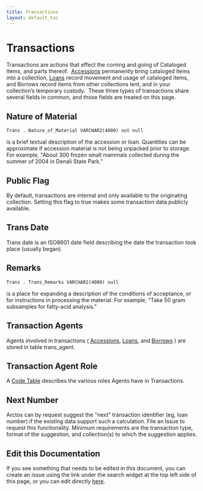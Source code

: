 ```yaml
---
title: Transactions
layout: default_toc
---
```


# Transactions


Transactions are actions that effect the coming and going of Cataloged
Items, and parts thereof. 
[Accessions](/documentation/accession.html)
permanently bring cataloged items into a collection,
[Loans](/documentation/loans/) record
movement and usage of cataloged items, and Borrows record items from
other collections lent, and in your collection’s temporary custody. 
These three types of transactions share several fields in common, and
those fields are treated on this page.



## Nature of Material

`Trans . Nature_of_Material VARCHAR2(4000) not null`


 is a brief textual description of the accession
or loan. Quantities can be approximate if accession material is not
being unpacked prior to storage. For example, "About 300 frozen small
mammals collected during the summer of 2004 in Denali State Park."

## Public Flag

By default, transactions are internal and only available to the originating collection. Setting this flag to true
makes some transaction data publicly available.

## Trans Date

Trans date is an ISO8601 date field describing the date the transaction took place (usually began).

## Remarks

`Trans . Trans_Remarks VARCHAR2(4000) null`


 is a place for expanding a description of the conditions of
acceptance, or for instructions in processing the material. For example,
"Take 50 gram subsamples for fatty-acid analysis."

## Transaction Agents

Agents involved in transactions (
[Accessions](/documentation/accession.html), 
[Loans](/documentation/loans.html), and [Borrows](/documentation/borrows.html) ) are stored in table trans_agent.


## Transaction Agent Role

A [Code Table](http://arctos.database.museum/info/ctDocumentation.cfm?table=CTTRANS_AGENT_ROLE) describes the various roles
Agents have in Transactions.

## Next Number

Arctos can by request suggest the "next" transaction identifier (eg, loan number) if the existing data support such a calculation. File an Issue to request this functionality. Minimum requirements are the transaction type, format of the suggestion, and collection(s) to which the suggestion applies.

## Edit this Documentation

If you see something that needs to be edited in this document, you can create an issue using the link under the search widget at the top left side of this page, or you can edit directly <a href="https://github.com/ArctosDB/documentation-wiki/edit/gh-pages/_documentation/transactions.markdown" target="_blank">here</a>.
